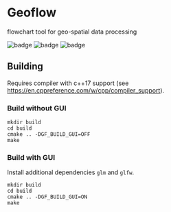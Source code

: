 # Geoflow
flowchart tool for geo-spatial data processing

![badge](https://github.com/tudelft3d/geoflow/workflows/CI%20macOS/badge.svg)
![badge](https://github.com/tudelft3d/geoflow/workflows/CI%20linux/badge.svg)
![badge](https://github.com/tudelft3d/geoflow/workflows/CI%20Windows/badge.svg)


## Building
Requires compiler with c++17 support  (see https://en.cppreference.com/w/cpp/compiler_support).

### Build without GUI
```
mkdir build
cd build
cmake .. -DGF_BUILD_GUI=OFF
make
```

### Build with GUI
Install additional dependencies `glm` and `glfw`.

```
mkdir build
cd build
cmake .. -DGF_BUILD_GUI=ON
make
```